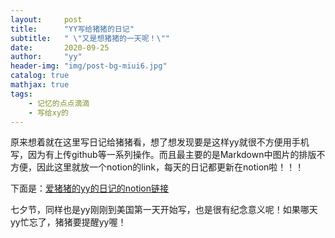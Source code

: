 ```yaml
---
layout:     post
title:      "YY写给猪猪的日记"
subtitle:   " \"又是想猪猪的一天呢！\""
date:       2020-09-25
author:     "yy"
header-img: "img/post-bg-miui6.jpg"
catalog: true
mathjax: true
tags:
    - 记忆的点点滴滴
    - 写给xy的
---
```


原来想着就在这里写日记给猪猪看，想了想发现要是这样yy就很不方便用手机写，因为有上传github等一系列操作。而且最主要的是Markdown中图片的排版不方便，因此这里就放一个notion的link，每天的日记都更新在notion啦！！！

下面是：[爱猪猪的yy的日记的notion链接](https://bristle-fenugreek-3d5.notion.site/YY-9befd12815f4427d875d29aa8c05523c)

七夕节，同样也是yy刚刚到美国第一天开始写，也是很有纪念意义呢！如果哪天yy忙忘了，猪猪要提醒yy喔！